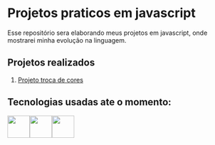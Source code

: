 # Projetos praticos em javascript

Esse repositório sera elaborando meus projetos em javascript, onde mostrarei minha evolução na linguagem.

## Projetos realizados
1. [Projeto troca de cores](https://github.com/anaPaula062/aprendendo-js/tree/main/trocaDeCores)


## Tecnologias usadas ate o momento:
<img src="https://cdn.jsdelivr.net/gh/devicons/devicon/icons/javascript/javascript-original.svg" width="50px"/><img src="https://cdn.jsdelivr.net/gh/devicons/devicon/icons/html5/html5-original.svg" width="50px"/><img src="https://cdn.jsdelivr.net/gh/devicons/devicon/icons/css3/css3-original.svg" width="50px"/>

